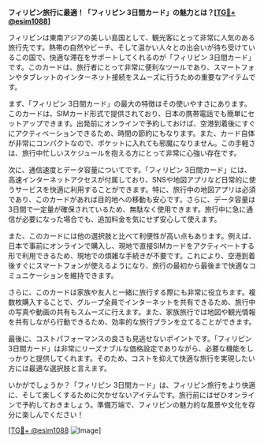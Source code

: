 **フィリピン旅行に最適！「フィリピン 3日間カード」の魅力とは？[[TG💪+ @esim1088](https://t.me/s/esim1088)]**

フィリピンは東南アジアの美しい島国として、観光客にとって非常に人気のある旅行先です。熱帯の自然やビーチ、そして温かい人々との出会いが待ち受けているこの国で、快適な滞在をサポートしてくれるのが「フィリピン 3日間カード」です。このカードは、旅行者にとって非常に便利なツールであり、スマートフォンやタブレットのインターネット接続をスムーズに行うための重要なアイテムです。

まず、「フィリピン 3日間カード」の最大の特徴はその使いやすさにあります。このカードは、SIMカード形式で提供されており、日本の携帯電話でも簡単にセットアップできます。出発前にオンラインで予約しておけば、空港到着後にすぐにアクティベーションできるため、時間の節約にもなります。また、カード自体が非常にコンパクトなので、ポケットに入れても邪魔になりません。この手軽さは、旅行中忙しいスケジュールを抱える方にとって非常に心強い存在です。

次に、通信速度とデータ容量についてです。「フィリピン 3日間カード」には、高速インターネットアクセスが付属しており、SNSや地図アプリなど日常的に使うサービスを快適に利用することができます。特に、旅行中の地図アプリは必須であり、このカードがあれば目的地への移動も安心です。さらに、データ容量は3日間で一定量が確保されているため、無駄なく使用できます。旅行中に急に通信が必要になった場合でも、追加料金を気にせず安心して使えます。

また、このカードには他の選択肢と比べて利便性が高い点もあります。例えば、日本で事前にオンラインで購入し、現地で直接SIMカードをアクティベートする形で利用できるため、現地での煩雑な手続きが不要です。これにより、空港到着後すぐにスマートフォンが使えるようになり、旅行の最初から最後まで快適なコミュニケーションを維持できます。

さらに、このカードは家族や友人と一緒に旅行する際にも非常に役立ちます。複数枚購入することで、グループ全員でインターネットを共有できるため、旅行中の写真や動画の共有もスムーズに行えます。また、家族旅行では地図や観光情報を共有しながら行動できるため、効率的な旅行プランを立てることができます。

最後に、コストパフォーマンスの良さも見逃せないポイントです。「フィリピン 3日間カード」は非常にリーズナブルな価格設定でありながら、必要な機能をしっかりと提供してくれます。そのため、コストを抑えて快適な旅行を実現したい方には最適な選択肢と言えます。

いかがでしょうか？「フィリピン 3日間カード」は、フィリピン旅行をより快適に、そして楽しくするために欠かせないアイテムです。旅行前にはぜひオンラインで予約しておきましょう。準備万端で、フィリピンの魅力的な風景や文化を存分に楽しんでください！

[[TG💪+ @esim1088](https://t.me/s/esim1088) ![Image](https://i.postimg.cc/Y0z9fWf4/image.png)]